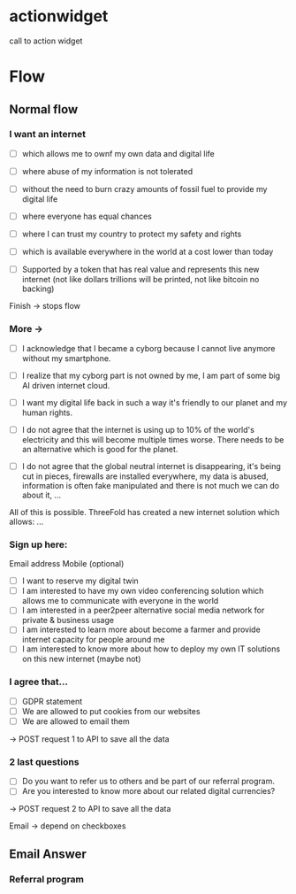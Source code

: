 # actionwidget
call to action widget

# Flow 

## Normal flow
### I want an internet

- [ ] which allows me to ownf my own data and digital life
- [ ] where abuse of my information is not tolerated
- [ ] without the need to burn crazy amounts of fossil fuel to provide my digital life
- [ ] where everyone has equal chances
- [ ] where I can trust my country to protect my safety and rights
- [ ] which is available everywhere in the world at a cost lower than today
- [ ] Supported by a token that has real value and represents this new internet (not like dollars trillions will be printed, not like bitcoin no backing)


Finish -> stops flow

### More ->

- [ ] I acknowledge that I became a cyborg because I cannot live anymore without my smartphone.
- [ ] I realize that my cyborg part is not owned by me, I am part of some big AI driven internet cloud.
- [ ] I want my digital life back in such a way it's friendly to our planet and my human rights.
- [ ] I do not agree that the internet is using up to 10% of the world's electricity and this will become multiple times worse. There needs to be an alternative which is good for the planet.
- [ ] I do not agree that the global neutral internet is disappearing, it's being cut in pieces, firewalls are installed everywhere, my data is abused, information is often fake manipulated and there is not much we can do about it, ...


All of this is possible.
ThreeFold has created a new internet solution which allows: ...


### Sign up here:

Email address
Mobile (optional)

- [ ] I want to reserve my digital twin
- [ ] I am interested to have my own video conferencing solution which allows me to communicate with everyone in the world
- [ ] I am interested in a peer2peer alternative social media network for private & business usage
- [ ] I am interested to learn more about become a farmer and provide internet capacity for people around me
- [ ] I am interested to know more about how to deploy my own IT solutions on this new internet (maybe not)

### I agree that…
- [ ] GDPR statement
- [ ] We are allowed to put cookies from our websites
- [ ] We are allowed to email them 

-> POST request 1 to API to save all the data

### 2 last questions
- [ ] Do you want to refer us to others and be part of our referral program.
- [ ] Are you interested to know more about our related digital currencies?

-> POST request 2 to API to save all the data

Email -> depend on checkboxes


## Email Answer 


### Referral program

